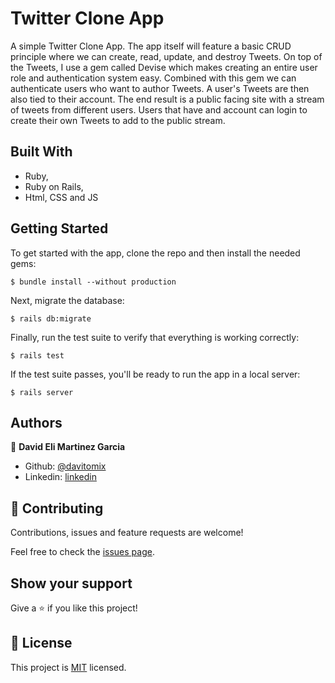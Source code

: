 # Twitter Clone App

A simple Twitter Clone App.
The app itself will feature a basic CRUD principle where we can create, read, update, and destroy Tweets.
On top of the Tweets, I use a  gem called Devise which makes creating an entire user role and authentication system easy. Combined with this gem we can authenticate users who want to author Tweets. A user's Tweets are then also tied to their account. The end result is a public facing site with a stream of tweets from different users. Users that have and account can login to create their own Tweets to add to the public stream.

## Built With

- Ruby,
- Ruby on Rails,
- Html, CSS and JS

## Getting Started

To get started with the app, clone the repo and then install the needed gems:

```
$ bundle install --without production
```

Next, migrate the database:

```
$ rails db:migrate
```

Finally, run the test suite to verify that everything is working correctly:

```
$ rails test
```

If the test suite passes, you'll be ready to run the app in a local server:

```
$ rails server
```

## Authors

👤 **David Eli Martinez Garcia**

- Github: [@davitomix](https://github.com/davitomix)
- Linkedin: [linkedin](https://linkedin.com/linkedinhandle)


## 🤝 Contributing

Contributions, issues and feature requests are welcome!

Feel free to check the [issues page](issues/).

## Show your support

Give a ⭐️ if you like this project!

## 📝 License

This project is [MIT](https://opensource.org/licenses/MIT) licensed.
